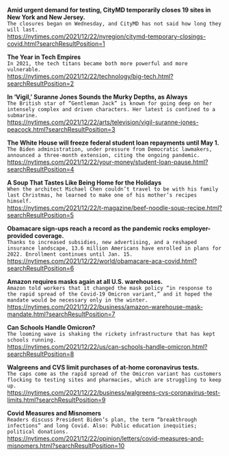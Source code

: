 **Amid urgent demand for testing, CityMD temporarily closes 19 sites in New York and New Jersey.**\
`The closures began on Wednesday, and CityMD has not said how long they will last.`\
https://nytimes.com/2021/12/22/nyregion/citymd-temporary-closings-covid.html?searchResultPosition=1

**The Year in Tech Empires**\
`In 2021, the tech titans became both more powerful and more vulnerable.`\
https://nytimes.com/2021/12/22/technology/big-tech.html?searchResultPosition=2

**In ‘Vigil,’ Suranne Jones Sounds the Murky Depths, as Always**\
`The British star of “Gentleman Jack” is known for going deep on her intensely complex and driven characters. Her latest is confined to a submarine.`\
https://nytimes.com/2021/12/22/arts/television/vigil-suranne-jones-peacock.html?searchResultPosition=3

**The White House will freeze federal student loan repayments until May 1.**\
`The Biden administration, under pressure from Democratic lawmakers, announced a three-month extension, citing the ongoing pandemic.`\
https://nytimes.com/2021/12/22/your-money/student-loan-pause.html?searchResultPosition=4

**A Soup That Tastes Like Being Home for the Holidays**\
`When the architect Michael Chen couldn’t travel to be with his family last Christmas, he learned to make one of his mother’s recipes himself.`\
https://nytimes.com/2021/12/22/t-magazine/beef-noodle-soup-recipe.html?searchResultPosition=5

**Obamacare sign-ups reach a record as the pandemic rocks employer-provided coverage.**\
`Thanks to increased subsidies, new advertising, and a reshaped insurance landscape, 13.6 million Americans have enrolled in plans for 2022. Enrollment continues until Jan. 15.`\
https://nytimes.com/2021/12/22/world/obamacare-aca-covid.html?searchResultPosition=6

**Amazon requires masks again at all U.S. warehouses.**\
`Amazon told workers that it changed the mask policy “in response to the rapid spread of the Covid-19 Omicron variant,” and it hoped the mandate would be necessary only in the winter.`\
https://nytimes.com/2021/12/22/business/amazon-warehouse-mask-mandate.html?searchResultPosition=7

**Can Schools Handle Omicron?**\
`The looming wave is shaking the rickety infrastructure that has kept schools running.`\
https://nytimes.com/2021/12/22/us/can-schools-handle-omicron.html?searchResultPosition=8

**Walgreens and CVS limit purchases of at-home coronavirus tests.**\
`The caps come as the rapid spread of the Omicron variant has customers flocking to testing sites and pharmacies, which are struggling to keep up.`\
https://nytimes.com/2021/12/22/business/walgreens-cvs-coronavirus-test-limits.html?searchResultPosition=9

**Covid Measures and Misnomers**\
`Readers discuss President Biden’s plan, the term “breakthrough infections” and long Covid. Also: Public education inequities; political donations. `\
https://nytimes.com/2021/12/22/opinion/letters/covid-measures-and-misnomers.html?searchResultPosition=10

